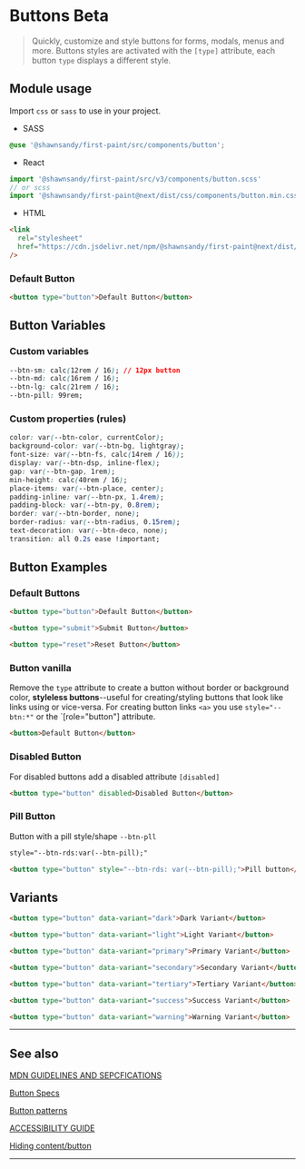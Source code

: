 # Buttons <span role="note" style="--note: var(--beta)">Beta</span>

> Quickly, customize and style buttons for forms, modals, menus and more. Buttons styles are activated with the `[type]` attribute, each button `type` displays a different style.

## Module usage

Import `css` or `sass` to use in your project.

- SASS

```scss
@use '@shawnsandy/first-paint/src/components/button';
```

- React

```jsx
import '@shawnsandy/first-paint/src/v3/components/button.scss'
// or scss
import '@shawnsandy/first-paint@next/dist/css/components/button.min.css'
```

- HTML

```html
<link
  rel="stylesheet"
  href="https://cdn.jsdelivr.net/npm/@shawnsandy/first-paint@next/dist/css/components/button.min.css"
/>
```

### Default Button

```html preview
<button type="button">Default Button</button>
```

## Button Variables

### Custom variables

```css
--btn-sm: calc(12rem / 16); // 12px button
--btn-md: calc(16rem / 16);
--btn-lg: calc(21rem / 16);
--btn-pill: 99rem;
```

### Custom properties (rules)

```css
color: var(--btn-color, currentColor);
background-color: var(--btn-bg, lightgray);
font-size: var(--btn-fs, calc(14rem / 16));
display: var(--btn-dsp, inline-flex);
gap: var(--btn-gap, 1rem);
min-height: calc(40rem / 16);
place-items: var(--btn-place, center);
padding-inline: var(--btn-px, 1.4rem);
padding-block: var(--btn-py, 0.8rem);
border: var(--btn-border, none);
border-radius: var(--btn-radius, 0.15rem);
text-decoration: var(--btn-deco, none);
transition: all 0.2s ease !important;
```

## Button Examples

### Default Buttons

```html preview
<button type="button">Default Button</button>
```

```html preview
<button type="submit">Submit Button</button>
```

```html preview
<button type="reset">Reset Button</button>
```

### Button vanilla

Remove the `type` attribute to create a button without border or background color, **styleless buttons**--useful for creating/styling buttons that look like links using or vice-versa. For creating button links `<a>` you use `style="--btn:*"` or the `[role="button"] attribute.

```html preview
<button>Default Button</button>
```

### Disabled Button

For disabled buttons add a disabled attribute `[disabled]`

```html preview
<button type="button" disabled>Disabled Button</button>
```

### Pill Button

Button with a pill style/shape `--btn-pll`

```html
style="--btn-rds:var(--btn-pill);"
```

```html preview
<button type="button" style="--btn-rds: var(--btn-pill);">Pill button</button>
```

## Variants

```html preview
<button type="button" data-variant="dark">Dark Variant</button>
```

```html preview
<button type="button" data-variant="light">Light Variant</button>
```

```html preview
<button type="button" data-variant="primary">Primary Variant</button>
```

```html preview
<button type="button" data-variant="secondary">Secondary Variant</button>
```

```html preview
<button type="button" data-variant="tertiary">Tertiary Variant</button>
```

```html preview
<button type="button" data-variant="success">Success Variant</button>
```

```html preview
<button type="button" data-variant="warning">Warning Variant</button>
```

---

## See also

[MDN GUIDELINES AND SEPCFICATIONS](https://developer.mozilla.org/en-US/docs/Web/HTML/Element/button)

[Button Specs](https://html.spec.whatwg.org/multipage/form-elements.html#the-button-element)

[Button patterns](https://w3c.github.io/aria-practices/examples/button/button.html)

[ACCESSIBILITY GUIDE](https://developer.mozilla.org/en-US/docs/Web/Accessibility/ARIA/Roles/button_role)

[Hiding content/button](https://gomakethings.com/hidden-content-for-better-a11y/#hiding-the-link)

---
